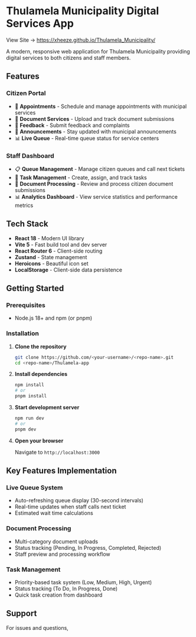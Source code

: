 # Thulamela Municipality Digital Services App
View Site ->  https://xheeze.github.io/Thulamela_Municipality/


A modern, responsive web application for Thulamela Municipality providing digital services to both citizens and staff members.

## Features

### Citizen Portal
- 📅 **Appointments** - Schedule and manage appointments with municipal services
- 📄 **Document Services** - Upload and track document submissions
- 💬 **Feedback** - Submit feedback and complaints
- 🔔 **Announcements** - Stay updated with municipal announcements
- 📊 **Live Queue** - Real-time queue status for service centers

### Staff Dashboard
- 📋 **Queue Management** - Manage citizen queues and call next tickets
- 📝 **Task Management** - Create, assign, and track tasks
- 📄 **Document Processing** - Review and process citizen document submissions
- 📊 **Analytics Dashboard** - View service statistics and performance metrics

## Tech Stack

- **React 18** - Modern UI library
- **Vite 5** - Fast build tool and dev server
- **React Router 6** - Client-side routing
- **Zustand** - State management
- **Heroicons** - Beautiful icon set
- **LocalStorage** - Client-side data persistence

## Getting Started

### Prerequisites

- Node.js 18+ and npm (or pnpm)

### Installation

1. **Clone the repository**
   ```bash
   git clone https://github.com/<your-username>/<repo-name>.git
   cd <repo-name>/Thulamela-app
   ```

2. **Install dependencies**
   ```bash
   npm install
   # or
   pnpm install
   ```

3. **Start development server**
   ```bash
   npm run dev
   # or
   pnpm dev
   ```

4. **Open your browser**
   
   Navigate to `http://localhost:3000`

## Key Features Implementation

### Live Queue System
- Auto-refreshing queue display (30-second intervals)
- Real-time updates when staff calls next ticket
- Estimated wait time calculations

### Document Processing
- Multi-category document uploads
- Status tracking (Pending, In Progress, Completed, Rejected)
- Staff preview and processing workflow

### Task Management
- Priority-based task system (Low, Medium, High, Urgent)
- Status tracking (To Do, In Progress, Done)
- Quick task creation from dashboard
## Support

For issues and questions,
